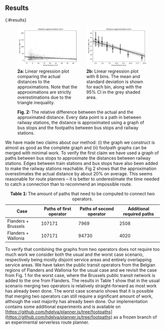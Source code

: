 ## Results
{:#results}

<figure id="all_errors">
  <div>
    <div style="width:47%; vertical-align:top; display:inline-block; text-align: left;">
      <img src="img/overestimation_3.svg" alt="approximation error">    
      <strong>2a: </strong> Linear regression plot comparing the actual distances to the approximations. Note that the approximations are strictly overestimations due to the triangle inequality.
    </div>
    <div style="width:47%; vertical-align:top; display:inline-block; text-align: left; float:right;">
      <img src="img/overestimation_2.svg" alt="approximation error">
      <strong>2b: </strong> Linear regression plot with 8 bins. The mean and standard deviation is shown for each bin, along with the 95% CI in the grey shaded area.
    </div>
    
  </div>

  <div style="margin: 1em 0 .5em; text-align: left;">
      <strong>Fig. 2: </strong> The relative difference between the actual and the approximated distance. Every data point is a path in between railway stations, the distance is approximated using a graph of bus stops and the footpaths between bus stops and railway stations.
  </div>
</figure>

We have made two claims about our method: (i) the graph we construct is almost as good as the complete graph and (ii) footpath graphs can be merged with minimal work. To verify the first claim we have used a graph of paths between bus stops to approximate the distances between railway stations. Edges between train stations and bus stops have also been added to make the railway stations reachable. Fig 2 shows that the approximation overestimates the actual distance by about 20% on average. This seems reasonable for route planners – it is better to underestimate the time needed to catch a connection than to recommend an impossible route.

<p>
<table>
  <thead>
    <tr>
      <th>Case</th>
      <th>Paths of first operator</th>
      <th>Paths of second operator</th>
      <th>Additional required paths</th>
    </tr>
  </thead>
  <tbody>
    <tr>
      <td>Flanders + Brussels</td>
      <td>107171</td>
      <td>7969</td>
      <td>2508</td>
    </tr>
    <tr>
      <td>Flanders + Wallonia</td>
      <td>107171</td>
      <td>94730</td>
      <td>4020</td>
    </tr>
  </tbody>
  <caption>
  	<strong>Table 1: </strong> The amount of paths that need to be computed to connect two operators.
  </caption>
</table>
</p>

To verify that combining the graphs from two operators does not require too much work we consider both the usual and the worst case scenario, respectively being mostly disjoint service areas and entirely overlapping service areas. We have taken the public transit operators from the Belgian regions of Flanders and Wallonia for the usual case and we revisit the case from Fig. 1 for the worst case, where the Brussels public transit network is added to the one from Flanders. The results in Table 1 show that in the usual scenario merging two operators is relatively straight-forward as most work has already been done. The worst case scenario shows that it is possible that merging two operators can still require a significant amount of work, although the vast majority has already been done. Our implementation contains some additional experiments and is available on [https://github.com/hdelva/planner.js/tree/footpaths](https://github.com/hdelva/planner.js/tree/footpaths) as a frozen branch of an experimental serverless route planner.